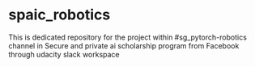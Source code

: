 # spaic_robotics
This is dedicated repository for the project within #sg_pytorch-robotics channel in Secure and private ai scholarship program from Facebook through udacity slack workspace
